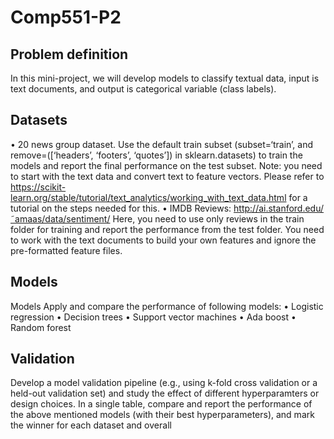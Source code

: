 # Comp551-P2
## Problem definition
In this mini-project, we will develop models to classify textual data, input is text documents, and output is categorical variable (class labels).

## Datasets 

• 20 news group dataset. Use the default train subset (subset=‘train’, and remove=([‘headers’, ‘footers’, ‘quotes’]) in sklearn.datasets) to train the models and report the final performance on the test subset. Note: you need to start with the text data and convert text to feature vectors. Please refer to https://scikit-learn.org/stable/tutorial/text_analytics/working_with_text_data.html for a tutorial on the steps needed for this.
• IMDB Reviews: http://ai.stanford.edu/˜amaas/data/sentiment/ Here, you need to use only reviews in the train folder for training and report the performance from the test folder. You need to work with the text documents to build your own features and ignore the pre-formatted feature files.

## Models

Models Apply and compare the performance of following models:
• Logistic regression
• Decision trees
• Support vector machines
• Ada boost
• Random forest

## Validation
Develop a model validation pipeline (e.g., using k-fold cross validation or a held-out validation set) and study the effect of different hyperparamters or design choices. In a single table, compare and report the performance of the above mentioned models (with their best hyperparameters), and mark the winner for each dataset and overall
